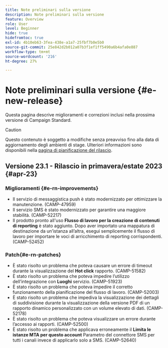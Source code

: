 ```yaml
---
title: Note preliminari sulla versione
description: Note preliminari sulla versione
feature: Overview
role: User
level: Beginner
hide: true
hidefromtoc: true
exl-id: 4b10eb63-3fea-438e-a1a7-25fbf7b0e5b0
source-git-commit: 25e842d2b012a07b3f1ef1ff5490a6b4afa0e887
workflow-type: tm+mt
source-wordcount: '216'
ht-degree: 27%

---
```



# Note preliminari sulla versione {#e-new-release}

Questa pagina descrive miglioramenti e correzioni inclusi nella prossima versione di Campaign Standard.
>[!CAUTION]
>
> Questo contenuto è soggetto a modifiche senza preavviso fino alla data di aggiornamento degli ambienti di stage. Ulteriori informazioni sono disponibili nella [pagina di pianificazione del rilascio](../../rn/using/release-planning.md).

## Versione 23.1 - Rilascio in primavera/estate 2023 {#apr-23}

### Miglioramenti {#e-rn-improvements}

* Il servizio di messaggistica push è stato modernizzato per ottimizzare la manutenzione. (CAMP-47959)
* Il servizio SMS è stato modernizzato per garantire una maggiore stabilità. (CAMP-52217)
* Il prodotto pronto all&#39;uso **Flusso di lavoro per la creazione di contenuti di reporting** è stato aggiunto. Dopo aver importato una mappatura di destinazione da un’istanza all’altra, esegui semplicemente il flusso di lavoro per importare le voci di arricchimento di reporting corrispondenti. (CAMP-52452)

### Patch{#e-rn-patches}

* È stato risolto un problema che poteva causare un errore di timeout durante la visualizzazione del **Hot click** rapporto. (CAMP-51582)
* È stato risolto un problema che poteva impedire l’utilizzo dell’integrazione con **Luoghi** servizio. (CAMP-51923)
* È stato risolto un problema che poteva impedire il corretto funzionamento della pianificazione del flusso di lavoro. (CAMP-52003)
* È stato risolto un problema che impediva la visualizzazione dei dettagli di suddivisione durante la visualizzazione della versione PDF di un rapporto dinamico personalizzato con un volume elevato di dati. (CAMP-52178)
* È stato risolto un problema che poteva visualizzare un errore durante l’accesso ai rapporti. (CAMP-52500)
* È stato risolto un problema che applicava erroneamente il **Limita le istanze MTA per questo account** Parametro del connettore SMS per tutti i canali invece di applicarlo solo a SMS. (CAMP-52640)
